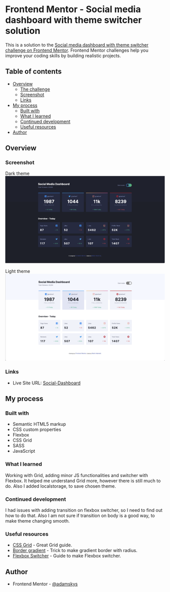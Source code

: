 # Frontend Mentor - Social media dashboard with theme switcher solution

This is a solution to the [Social media dashboard with theme switcher challenge on Frontend Mentor](https://www.frontendmentor.io/challenges/social-media-dashboard-with-theme-switcher-6oY8ozp_H). Frontend Mentor challenges help you improve your coding skills by building realistic projects. 

## Table of contents

- [Overview](#overview)
  - [The challenge](#the-challenge)
  - [Screenshot](#screenshot)
  - [Links](#links)
- [My process](#my-process)
  - [Built with](#built-with)
  - [What I learned](#what-i-learned)
  - [Continued development](#continued-development)
  - [Useful resources](#useful-resources)
- [Author](#author)

## Overview

### Screenshot

Dark theme
![](./design/darksocial.png)

Light theme
![](./design/lightsocial.png)

### Links

- Live Site URL: [Social-Dashboard](https://adamskys.github.io/socialdashboard-mentor/)

## My process

### Built with

- Semantic HTML5 markup
- CSS custom properties
- Flexbox
- CSS Grid
- SASS
- JavaScript

### What I learned

Working with Grid, adding minor JS functionalities and switcher with Flexbox. It helped me understand Grid more, however there is still much to do.
Also I added localstorage, to save chosen theme.

### Continued development

I had issues with adding transition on flexbox switcher, so I need to find out how to do that. Also I am not sure if transition on body is a good way, to make theme changing smooth. 

### Useful resources

- [CSS Grid](https://css-tricks.com/snippets/css/complete-guide-grid/) - Great Grid guide.
- [Border gradient](https://dev.to/rumansaleem/gradient-borders-with-css-3mnk) - Trick to make gradient border with radius.
- [Flexbox Switcher](https://www.cssscript.com/ios-toggle-switch-flexbox/) - Guide to make Flexbox switcher.

## Author

- Frontend Mentor - [@adamskys](https://www.frontendmentor.io/profile/adamskys)


